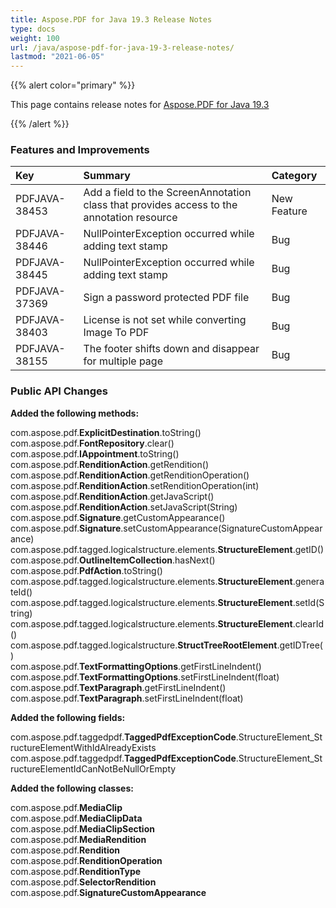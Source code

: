 ```yaml
---
title: Aspose.PDF for Java 19.3 Release Notes
type: docs
weight: 100
url: /java/aspose-pdf-for-java-19-3-release-notes/
lastmod: "2021-06-05"
---
```


{{% alert color="primary" %}}

This page contains release notes for [Aspose.PDF for Java 19.3](https://repository.aspose.com/repo/com/aspose/aspose-pdf/19.3/)

{{% /alert %}}
### **Features and Improvements**

|**Key**|**Summary**|**Category**|
| :- | :- | :- |
|PDFJAVA-38453|Add a field to the ScreenAnnotation class that provides access to the annotation resource|New Feature|
|PDFJAVA-38446|NullPointerException occurred while adding text stamp|Bug|
|PDFJAVA-38445|NullPointerException occurred while adding text stamp|Bug|
|PDFJAVA-37369|Sign a password protected PDF file|Bug|
|PDFJAVA-38403|License is not set while converting Image To PDF|Bug|
|PDFJAVA-38155|The footer shifts down and disappear for multiple page|Bug|
### **Public API Changes**
**Added the following methods:**

com.aspose.pdf.**ExplicitDestination**.toString()  
com.aspose.pdf.**FontRepository**.clear()  
com.aspose.pdf.**IAppointment**.toString()  
com.aspose.pdf.**RenditionAction**.getRendition()  
com.aspose.pdf.**RenditionAction**.getRenditionOperation()  
com.aspose.pdf.**RenditionAction**.setRenditionOperation(int)  
com.aspose.pdf.**RenditionAction**.getJavaScript()  
com.aspose.pdf.**RenditionAction**.setJavaScript(String)  
com.aspose.pdf.**Signature**.getCustomAppearance()  
com.aspose.pdf.**Signature**.setCustomAppearance(SignatureCustomAppearance)  
com.aspose.pdf.tagged.logicalstructure.elements.**StructureElement**.getID()  
com.aspose.pdf.**OutlineItemCollection**.hasNext()  
com.aspose.pdf.**PdfAction**.toString()  
com.aspose.pdf.tagged.logicalstructure.elements.**StructureElement**.generateId()  
com.aspose.pdf.tagged.logicalstructure.elements.**StructureElement**.setId(String)  
com.aspose.pdf.tagged.logicalstructure.elements.**StructureElement**.clearId()  
com.aspose.pdf.tagged.logicalstructure.**StructTreeRootElement**.getIDTree()  
com.aspose.pdf.**TextFormattingOptions**.getFirstLineIndent()  
com.aspose.pdf.**TextFormattingOptions**.setFirstLineIndent(float)  
com.aspose.pdf.**TextParagraph**.getFirstLineIndent()  
com.aspose.pdf.**TextParagraph**.setFirstLineIndent(float)  

**Added the following fields:**

com.aspose.pdf.taggedpdf.**TaggedPdfExceptionCode**.StructureElement_StructureElementWithIdAlreadyExists  
com.aspose.pdf.taggedpdf.**TaggedPdfExceptionCode**.StructureElement_StructureElementIdCanNotBeNullOrEmpty  

**Added the following classes:**   

com.aspose.pdf.**MediaClip**   
com.aspose.pdf.**MediaClipData**   
com.aspose.pdf.**MediaClipSection**   
com.aspose.pdf.**MediaRendition**   
com.aspose.pdf.**Rendition**   
com.aspose.pdf.**RenditionOperation**   
com.aspose.pdf.**RenditionType**   
com.aspose.pdf.**SelectorRendition**  
com.aspose.pdf.**SignatureCustomAppearance**  
